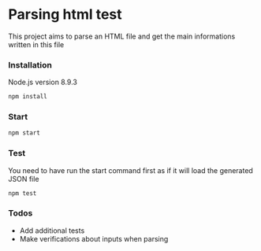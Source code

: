 # Parsing html test

This project aims to parse an HTML file and get the main informations written in this file

### Installation

Node.js version 8.9.3

``` bash
npm install
```

### Start

``` bash
npm start
```

### Test

You need to have run the start command first as if it will load the generated JSON file

``` bash
npm test
```

### Todos

* Add additional tests
* Make verifications about inputs when parsing
